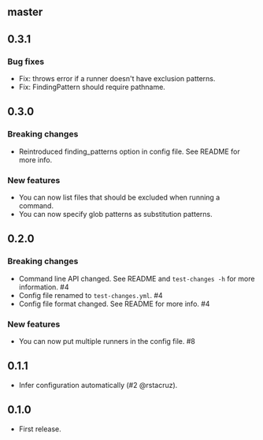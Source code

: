 ## master

## 0.3.1

### Bug fixes

* Fix: throws error if a runner doesn't have exclusion patterns.
* Fix: FindingPattern should require pathname.

## 0.3.0

### Breaking changes

* Reintroduced finding_patterns option in config file. See README for more info.

### New features

* You can now list files that should be excluded when running a command.
* You can now specify glob patterns as substitution patterns.

## 0.2.0

### Breaking changes

* Command line API changed. See README and `test-changes -h` for more information. #4
* Config file renamed to `test-changes.yml`. #4
* Config file format changed. See README for more info. #4

### New features

* You can now put multiple runners in the config file. #8

## 0.1.1

* Infer configuration automatically (#2 @rstacruz).

## 0.1.0

* First release.
